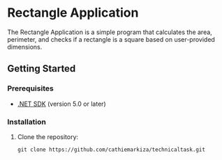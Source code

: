 # Rectangle Application

The Rectangle Application is a simple program that calculates the area, perimeter, and checks if a rectangle is a square based on user-provided dimensions.

## Getting Started

### Prerequisites

- [.NET SDK](https://dotnet.microsoft.com/download) (version 5.0 or later)

### Installation

1. Clone the repository:

   ```shell
   git clone https://github.com/cathiemarkiza/technicaltask.git
